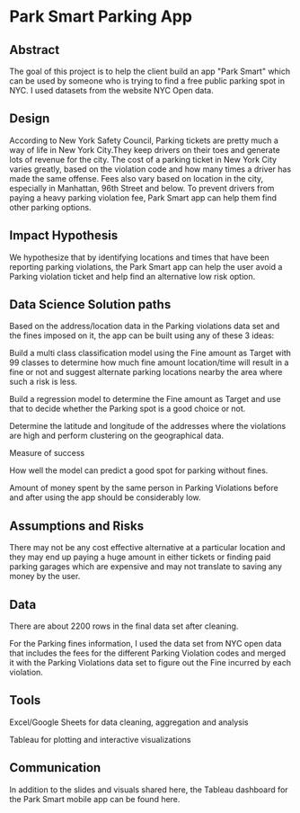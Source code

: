 # Park Smart Parking App

## Abstract

The goal of this project is to help the client build an app "Park Smart" which can be used by someone who is trying to find a free public parking spot in NYC. I used datasets from the website NYC Open data.

## Design
According to New York Safety Council, Parking tickets are pretty much a way of life in New York City.They keep drivers on their toes and generate lots of revenue for the city. The cost of a parking ticket in New York City varies greatly, based on the violation code and how many times a driver has made the same offense. Fees also vary based on location in the city, especially in Manhattan, 96th Street and below. To prevent drivers from paying a heavy parking violation fee, Park Smart app can help them find other parking options.

## Impact Hypothesis
We hypothesize that by identifying locations and times that have been reporting parking violations, the Park Smart app can help the user avoid a Parking violation ticket and help find an alternative low risk option.

## Data Science Solution paths
Based on the address/location data in the Parking violations data set and the fines imposed on it, the app can be built using any of these 3 ideas:

Build a multi class classification model using the Fine amount as Target with 99 classes to determine how much fine amount  location/time will result in a fine or not and suggest alternate parking locations nearby the area where such a risk is less.

Build a regression model to determine the Fine amount as Target and use that to decide whether the Parking spot is a good choice or not.

Determine the latitude and longitude of the addresses where the violations are high and perform clustering on the geographical data.

Measure of success

How well the model can predict a good spot for parking without fines.

Amount of money spent by the same person in Parking Violations before and after using the app should be considerably low. 

## Assumptions and Risks
There may not be any cost effective alternative at a particular location and they may end up paying a huge amount in either tickets or finding paid parking garages which are expensive and may not translate to saving any money by the user.

## Data
There are about 2200 rows in the final data set after cleaning. 

For the Parking fines information, I used the data set from NYC open data that includes the fees for the different Parking Violation codes and merged it with the Parking Violations data set to figure out the Fine incurred by each violation.

## Tools

Excel/Google Sheets for data cleaning, aggregation and analysis

Tableau for plotting and interactive visualizations

## Communication
In addition to the slides and visuals shared here, the Tableau dashboard  for the Park Smart mobile app can be found here.
